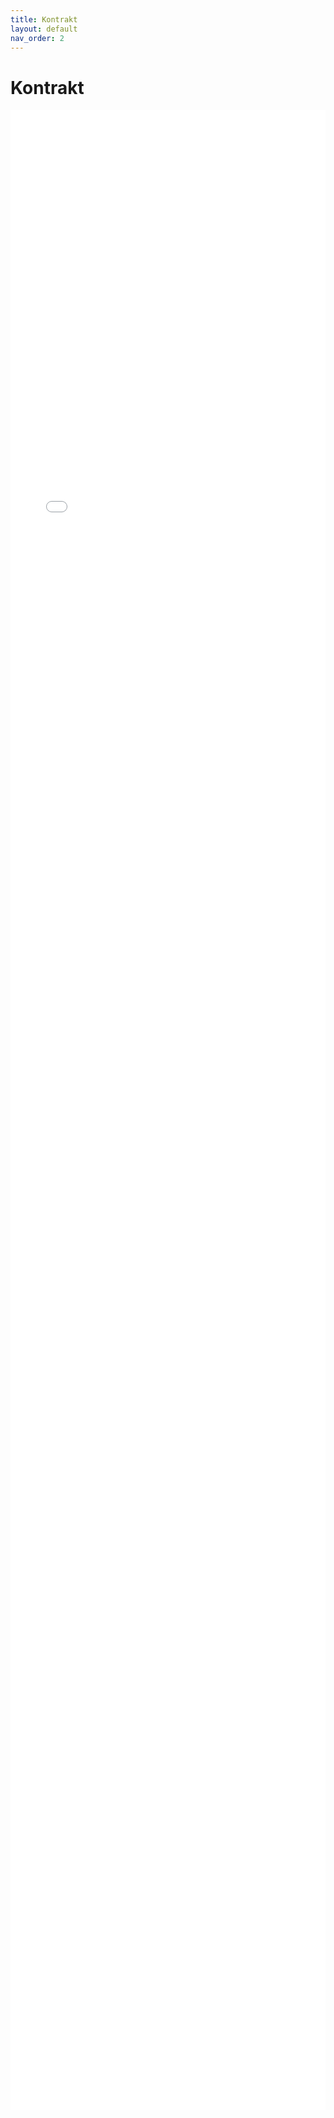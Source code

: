 ```yaml
---
title: Kontrakt
layout: default
nav_order: 2
---
```


# Kontrakt

<iframe src="swagger.html" style="border:none; width: 100%; height: 80vh;"></iframe>
